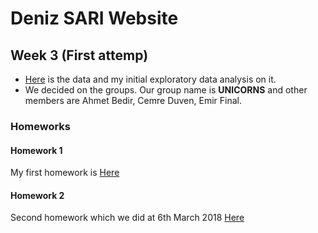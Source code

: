 # Deniz SARI Website

## Week 3 (First attemp)

+  [Here](https://www.kaggle.com/mrisdal/exploring-survival-on-the-titanic) is the data and my initial exploratory data analysis on it.
+ We decided on the groups. Our group name is **UNICORNS** and other members are Ahmet Bedir, Cemre Duven, Emir Final.

### Homeworks 
#### Homework 1
My first homework is [Here](DenizSARI-Homework1.html)

#### Homework 2
Second homework which we did at 6th March 2018 [Here](denizsari36.html)

